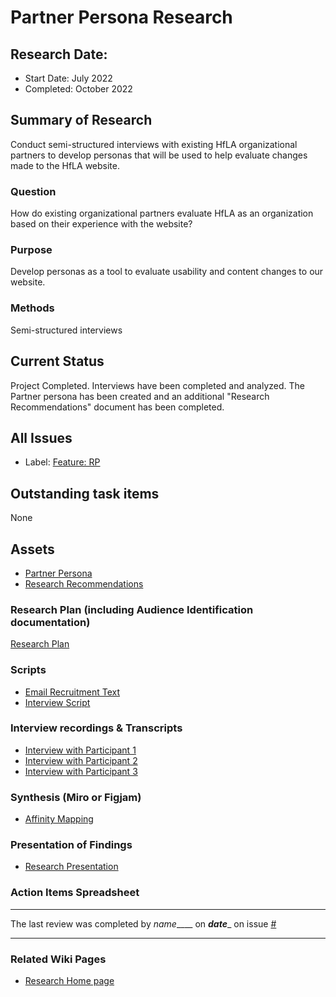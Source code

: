 # Partner Persona Research

## Research Date: 
* Start Date: July 2022
* Completed: October 2022

## Summary of Research 
Conduct semi-structured interviews with existing HfLA organizational partners to develop personas that will be used to help evaluate changes made to the HfLA website.

### Question
How do existing organizational partners evaluate HfLA as an organization based on their experience with the website?

### Purpose
Develop personas as a tool to evaluate usability and content changes to our website.

### Methods
Semi-structured interviews

## Current Status
Project Completed. Interviews have been completed and analyzed. The Partner persona has been created and an additional "Research Recommendations" document has been completed. 

## All Issues
- Label: [Feature: RP ](https://github.com/hackforla/website/issues/2705)

## Outstanding task items
None

## Assets
* [Partner Persona](https://docs.google.com/document/d/1u4ok8nwfHMDPMtWNruZ-mHLn2tBWqjfKA2d4K0Y4sXA/edit)
* [Research Recommendations](https://docs.google.com/document/d/14Y0tAiKrWfHPBSSZwr9pWM2cbFnvf1vfgLqPUx4bGdc/edit)

### Research Plan (including Audience Identification documentation)
[Research Plan](https://docs.google.com/document/d/1obc3S5mbcDMcqdlFYkQ9dIZz47bgAZC-NYhGeJ5RE6Q/edit?skip_itp2_check=true)

### Scripts
* [Email Recruitment Text](https://docs.google.com/document/d/1oxeB15PexGHO3ctMh39vEPu9ZtB_APy8tky5xyuSYQg/edit)
* [Interview Script](https://docs.google.com/document/d/1yrzWdByztrxHNxvVMyYkitoyxBi0WoK3d1KXOWbsV6c/edit)

### Interview recordings & Transcripts
* [Interview with Participant 1](https://drive.google.com/file/d/1r-2uWLhzN2ep1MUKrTMb_zAAI2aE55W5/view?usp=share_link)
* [Interview with Participant 2](https://drive.google.com/file/d/1i74UDCXB6e8l4DiO51PU8PdGy93kJJFo/view?usp=share_link)
* [Interview with Participant 3](https://drive.google.com/file/d/1yl_ewI4EsXWgFKeBk5s_Py896YfzkR1Q/view?usp=share_link)

### Synthesis (Miro or Figjam)
* [Affinity Mapping](https://docs.google.com/document/d/1mMv2VO877ZjHQIICGtMuSD_dC07d_W9dV0p9IQKcq2I/edit)

### Presentation of Findings	
* [Research Presentation](https://docs.google.com/presentation/d/1b4VXYcDgIno90wPNw6vTv2qj-mRDW_0lfCDiHX73WCM/edit#slide=id.p)

### Action Items Spreadsheet

---
The last review was completed by _name_____ on ___date____ on issue [#](https://github.com/hackforla/website/issues/____)

---
### Related Wiki Pages
- [Research Home page](Research)
